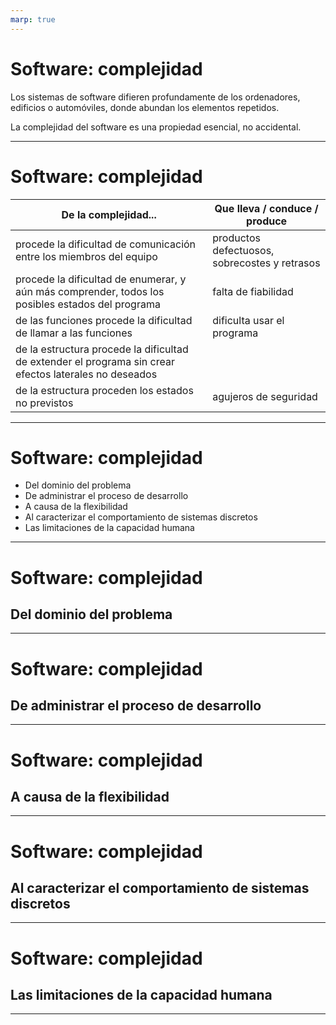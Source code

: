 ```yaml
---
marp: true
---
```

# Software: complejidad

Los sistemas de software difieren profundamente de los ordenadores, edificios o automóviles, donde abundan los elementos repetidos.

La complejidad del software es una propiedad esencial, no accidental.

---
# Software: complejidad


De la complejidad...|Que lleva / conduce / produce|
-|-|
procede la dificultad de comunicación entre los miembros del equipo|productos defectuosos, sobrecostes y retrasos|
procede la dificultad de enumerar, y aún más comprender, todos los posibles estados del programa|falta de fiabilidad|
de las funciones procede la dificultad de llamar a las funciones|dificulta usar el programa|
de la estructura procede la dificultad de extender el programa sin crear efectos laterales no deseados||
de la estructura proceden los estados no previstos|agujeros de seguridad|

---
# Software: complejidad

* Del dominio del problema
* De administrar el proceso de desarrollo
* A causa de la flexibilidad
* Al caracterizar el comportamiento de sistemas discretos
* Las limitaciones de la capacidad humana

---

# Software: complejidad
## Del dominio del problema

---

# Software: complejidad
## De administrar el proceso de desarrollo
---

# Software: complejidad
## A causa de la flexibilidad
---

# Software: complejidad
## Al caracterizar el comportamiento de sistemas discretos

---

# Software: complejidad
## Las limitaciones de la capacidad humana

---

